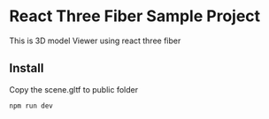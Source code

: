 # React Three Fiber Sample Project

This is 3D model Viewer using react three fiber

## Install
Copy the scene.gltf to public folder

```Start development server
npm run dev
